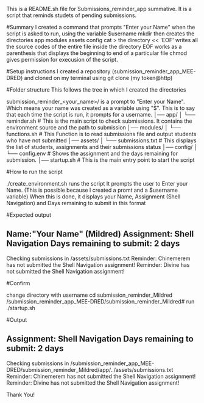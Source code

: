 This is a README.sh file for Submissions_reminder_app summative.
It is a script that reminds studets of pending submissions.


#Summary 
I created a command that prompts "Enter your Name" when the script is asked to run, using the  variable $username 
mkdir then creates the directories app modules assets config 
cat > the directory << 'EOF' writes all the source codes of the entire file inside the directory
EOF works as a parenthesis that displays the beginning to end of a particular file
chmod gives permission for execusion of the script.


#Setup instructions
I created a repository (submission_reminder_app_MEE-DRED) and cloned on my terminal using git clone (my token@http)


#Folder structure 
This follows the tree in which I created the directories


submission_reminder_<your_name>/ is a prompt to "Enter your Name". Which means your name was created as a variable using "$". This is to say that each time the script is run, it prompts for a username.
│── app/
│   └── reminder.sh      # This is the main script to check submissions. It contains the environment source and the path to submission
│── modules/
│   └── functions.sh     # This  Function is to read submissions file and output students who have not submitted
│── assets/
│   └── submissions.txt  # This displays the list of students, assignments  and their submissions status
│── config/
│   └── config.env       # Shows the assignment and the days remaining for submission.
│── startup.sh           # This is the main entry point to start the script


#How to run the script 


./create_environment.sh  runs the script
It prompts the user to Enter your Name. (This is possible because I created a promt and a $username variable)
When this is done, it displays your Name, Assignment (Shell Navigation) and Days remaining to submit in this format


#Expected output


Name:"Your Name" (Mildred)
Assignment: Shell Navigation
Days remaining to submit: 2 days
--------------------------------------------
Checking submissions in /assets/submissions.txt
Reminder: Chinemerem has not submitted the Shell Navigation assignment!
Reminder: Divine has not submitted the Shell Navigation assignment!


#Confirm


change directory with username
cd submission_reminder_Mildred
/submission_reminder_app_MEE-DRED/submission_reminder_Mildred#
run  ./startup.sh

#Output


Assignment: Shell Navigation
Days remaining to submit: 2 days
--------------------------------------------
Checking submissions in /submission_reminder_app_MEE-DRED/submission_reminder_Mildred/app/../assets/submissions.txt
Reminder: Chinemerem has not submitted the Shell Navigation assignment!
Reminder: Divine has not submitted the Shell Navigation assignment!

Thank You!

